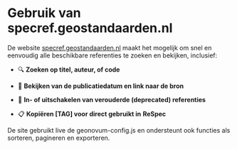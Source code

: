 # Gebruik van specref.geostandaarden.nl

De website [specref.geostandaarden.nl](https://specref.geostandaarden.nl/) maakt
het mogelijk om snel en eenvoudig alle beschikbare referenties te zoeken en
bekijken, inclusief:

-   🔍 **Zoeken op titel, auteur, of code**

-   📆 **Bekijken van de publicatiedatum en link naar de bron**

-   🚫 **In- of uitschakelen van verouderde (deprecated) referenties**

-   📋 **Kopiëren [TAG] voor direct gebruikt in** **ReSpec**

De site gebruikt live de geonovum-config.js en ondersteunt ook functies als
sorteren, pagineren en exporteren.
